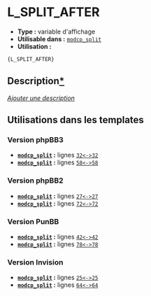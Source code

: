 # L_SPLIT_AFTER
* __Type :__ variable d'affichage
* __Utilisable dans :__ [`modcp_split`](../tpl/modcp_split.md#readme)
* __Utilisation :__

```html
{L_SPLIT_AFTER}
```

## Description[*](https://fa-tvars.appspot.com/var/L_SPLIT_AFTER)
[*Ajouter une description*](https://fa-tvars.appspot.com/var/L_SPLIT_AFTER)

## Utilisations dans les templates

### Version phpBB3
* __[`modcp_split`](../tpl/modcp_split.md#readme) :__ lignes [`32`](../src/prosilver/modcp_split.tpl#L32)[`<->`](../src/prosilver/modcp_split.tpl#L32-L32)[`32`](../src/prosilver/modcp_split.tpl#L32)
* __[`modcp_split`](../tpl/modcp_split.md#readme) :__ lignes [`58`](../src/prosilver/modcp_split.tpl#L58)[`<->`](../src/prosilver/modcp_split.tpl#L58-L58)[`58`](../src/prosilver/modcp_split.tpl#L58)

### Version phpBB2
* __[`modcp_split`](../tpl/modcp_split.md#readme) :__ lignes [`27`](../src/subsilver/modcp_split.tpl#L27)[`<->`](../src/subsilver/modcp_split.tpl#L27-L27)[`27`](../src/subsilver/modcp_split.tpl#L27)
* __[`modcp_split`](../tpl/modcp_split.md#readme) :__ lignes [`72`](../src/subsilver/modcp_split.tpl#L72)[`<->`](../src/subsilver/modcp_split.tpl#L72-L72)[`72`](../src/subsilver/modcp_split.tpl#L72)

### Version PunBB
* __[`modcp_split`](../tpl/modcp_split.md#readme) :__ lignes [`42`](../src/punbb/modcp_split.tpl#L42)[`<->`](../src/punbb/modcp_split.tpl#L42-L42)[`42`](../src/punbb/modcp_split.tpl#L42)
* __[`modcp_split`](../tpl/modcp_split.md#readme) :__ lignes [`78`](../src/punbb/modcp_split.tpl#L78)[`<->`](../src/punbb/modcp_split.tpl#L78-L78)[`78`](../src/punbb/modcp_split.tpl#L78)

### Version Invision
* __[`modcp_split`](../tpl/modcp_split.md#readme) :__ lignes [`25`](../src/invision/modcp_split.tpl#L25)[`<->`](../src/invision/modcp_split.tpl#L25-L25)[`25`](../src/invision/modcp_split.tpl#L25)
* __[`modcp_split`](../tpl/modcp_split.md#readme) :__ lignes [`64`](../src/invision/modcp_split.tpl#L64)[`<->`](../src/invision/modcp_split.tpl#L64-L64)[`64`](../src/invision/modcp_split.tpl#L64)

